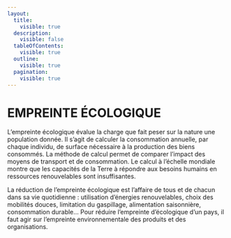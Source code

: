 ```yaml
---
layout:
  title:
    visible: true
  description:
    visible: false
  tableOfContents:
    visible: true
  outline:
    visible: true
  pagination:
    visible: true
---
```


# EMPREINTE ÉCOLOGIQUE

L’empreinte écologique évalue la charge que fait peser sur la nature une population donnée. Il s’agit de calculer la consommation annuelle, par chaque individu, de surface nécessaire à la production des biens consommés. La méthode de calcul permet de comparer l’impact des moyens de transport et de consommation. Le calcul à l’échelle mondiale montre que les capacités de la Terre à répondre aux besoins humains en ressources renouvelables sont insuffisantes.

La réduction de l’empreinte écologique est l’affaire de tous et de chacun dans sa vie quotidienne : utilisation d’énergies renouvelables, choix des mobilités douces, limitation du gaspillage, alimentation saisonnière, consommation durable… Pour réduire l’empreinte d’écologique d’un pays, il faut agir sur l’empreinte environnementale des produits et des organisations.
